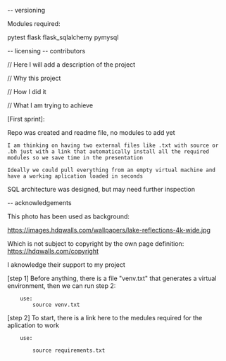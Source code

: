 -- versioning

Modules required:

pytest
flask
flask_sqlalchemy
pymysql


 -- licensing -- contributors 



// Here I will add a description of the project


//      Why this project

//      How I did it

//      What I am trying to achieve



[First sprint]: 

Repo was created and readme file, no modules to add yet

    I am thinking on having two external files like .txt with source or .bh just with a link that automatically install all the required modules so we save time in the presentation

    Ideally we could pull everything from an empty virtual machine and have a working aplication loaded in seconds

SQL architecture was designed, but may need further inspection




-- acknowledgements 


This photo has been used as background:

https://images.hdqwalls.com/wallpapers/lake-reflections-4k-wide.jpg

Which is not subject to copyright by the own page definition:     https://hdqwalls.com/copyright

I aknowledge their support to my project




[step 1] Before anything, there is a file "venv.txt" that generates a virtual environment, then we can run step 2:

        use:
            source venv.txt

[step 2] To start, there is a link here to the medules required for the aplication to work

        use:

            source requirements.txt




